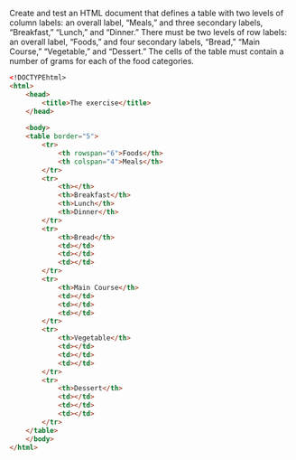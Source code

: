 Create and test an HTML document that defines a table with two levels 
of column labels: an overall label, “Meals,” and three secondary labels, 
“Breakfast,” “Lunch,” and “Dinner.” There must be two levels of row 
labels: an overall label, “Foods,” and four secondary labels, “Bread,” 
“Main Course,” “Vegetable,” and “Dessert.” The cells of the table must 
contain a number of grams for each of the food categories.

``` html
<!DOCTYPEhtml>
<html>
	<head>
		<title>The exercise</title>
	</head>
   
	<body>
	<table border="5">
        <tr>
            <th rowspan="6">Foods</th>
            <th colspan="4">Meals</th>
        </tr>
        <tr>
            <th></th>
            <th>Breakfast</th>
            <th>Lunch</th>
            <th>Dinner</th>
        </tr>
        <tr>
            <th>Bread</th>
            <td></td>
            <td></td>
            <td></td>
        </tr>
        <tr>
            <th>Main Course</th>
            <td></td>
            <td></td>
            <td></td>
        </tr>
        <tr>
            <th>Vegetable</th>
            <td></td>
            <td></td>
            <td></td>
        </tr>
        <tr>
            <th>Dessert</th>
            <td></td>
            <td></td>
            <td></td>
        </tr>
    </table>
	</body>  
</html>
```
